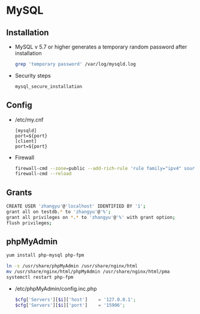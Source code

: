 # MySQL

## Installation

- MySQL v 5.7 or higher generates a temporary random password after installation

  ```bash
  grep 'temporary password' /var/log/mysqld.log
  ```

- Security steps

  ```bash
  mysql_secure_installation
  ```

## Config

- /etc/my.cnf

  ```mysql
  [mysqld]
  port=${port}
  [client]
  port=${port}
  ```

- Firewall

  ```bash
  firewall-cmd --zone=public --add-rich-rule 'rule family="ipv4" source address="x.x.0.0/16" port port=${port} protocol=tcp accept' --permanent
  firewall-cmd --reload
  ```

## Grants

```bash
CREATE USER 'zhangyu'@'localhost' IDENTIFIED BY '1';
grant all on testdb.* to 'zhangyu'@'%';
grant all privileges on *.* to 'zhangyu'@'%' with grant option;
flush privileges;
```

## phpMyAdmin

```bash
yum install php-mysql php-fpm
```

```bash
ln -s /usr/share/phpMyAdmin /usr/share/nginx/html
mv /usr/share/nginx/html/phpMyAdmin /usr/share/nginx/html/pma
systemctl restart php-fpm
```

- /etc/phpMyAdmin/config.inc.php

  ```php
  $cfg['Servers'][$i]['host']    = '127.0.0.1';
  $cfg['Servers'][$i]['port']    = '15906';
  ```
